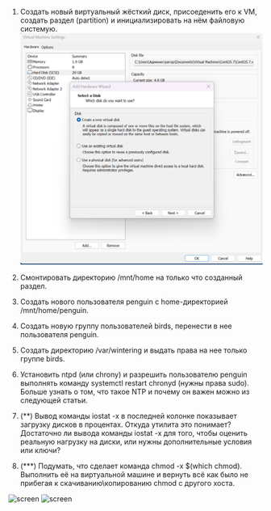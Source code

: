 
1. Создать новый виртуальный жёсткий диск, присоеденить его к VM, создать раздел (partition) и инициализировать на нём файловую системую.
![screen](https://github.com/Flyn88/PNG/blob/main/HW2/1/1.png)
2. Смонтировать директорию /mnt/home на только что созданный раздел.

3. Создать нового пользователя penguin с home-директорией /mnt/home/penguin.

4. Создать новую группу пользователей birds, перенести в нее пользователя penguin.

5. Cоздать директорию /var/wintering и выдать права на нее только группе birds.

6. Установить ntpd (или chrony) и разрешить пользователю penguin выполнять команду systemctl restart chronyd (нужны права sudo). Больше узнать о том, что такое NTP и почему он важен можно из следующей статьи.

7. (**) Вывод команды iostat -x в последней колонке показывает загрузку дисков в процентах. Откуда утилита это понимает?
Достаточно ли вывода команды iostat -x для того, чтобы оценить реальную нагрузку на диски, или нужны дополнительные условия или ключи?

8. (***) Подумать, что сделает команда chmod -x $(which chmod). Выполнить её на виртуальной машине и вернуть всё как было не прибегая к скачиванию\копированию chmod с другого хоста.

![screen]()
![screen]()
